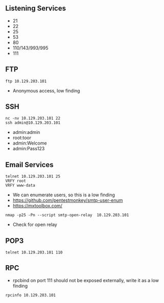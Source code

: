 ## Listening Services

- 21
- 22
- 25
- 53
- 80
- 110/143/993/995
- 111

## FTP
```
ftp 10.129.203.101
```
- Anonymous access, low finding

## SSH
```
nc -nv 10.129.203.101 22
ssh admin@10.129.203.101
```
- admin:admin
- root:toor
- admin:Welcome
- admin:Pass123

## Email Services
```
telnet 10.129.203.101 25
VRFY root
VRFY www-data
```
- We can enumerate users, so this is a low finding
- https://github.com/pentestmonkey/smtp-user-enum
- https://mxtoolbox.com/
```
nmap -p25 -Pn --script smtp-open-relay  10.129.203.101
```
- Check for open relay

## POP3
```
telnet 10.129.203.101 110
```

## RPC
- rpcbind on port 111 should not be exposed externally, write it as a low finding
```
rpcinfo 10.129.203.101
```
